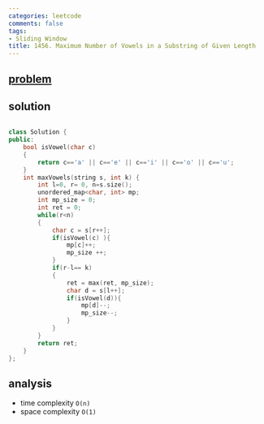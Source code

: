 ```yaml
---
categories: leetcode
comments: false
tags:
- Sliding Window
title: 1456. Maximum Number of Vowels in a Substring of Given Length
---
```


## [problem](https://leetcode.com/problems/maximum-number-of-vowels-in-a-substring-of-given-length/)
## solution
```c++

class Solution {
public:
    bool isVowel(char c)
    {
        return c=='a' || c=='e' || c=='i' || c=='o' || c=='u';
    }
    int maxVowels(string s, int k) {
        int l=0, r= 0, n=s.size();
        unordered_map<char, int> mp;
        int mp_size = 0;
        int ret = 0;
        while(r<n)
        {
            char c = s[r++];
            if(isVowel(c) ){
                mp[c]++;
                mp_size ++;
            }
            if(r-l== k)
            {
                ret = max(ret, mp_size);
                char d = s[l++];
                if(isVowel(d)){
                    mp[d]--;
                    mp_size--;
                }
            }
        }
        return ret;
    }
};
```

## analysis
- time complexity `O(n)`
- space complexity `O(1)`